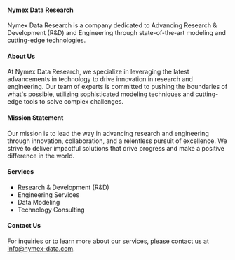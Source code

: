 #### Nymex Data Research

Nymex Data Research is a company dedicated to Advancing Research & Development (R&D) and Engineering through state-of-the-art modeling and cutting-edge technologies.

#### About Us

At Nymex Data Research, we specialize in leveraging the latest advancements in technology to drive innovation in research and engineering. Our team of experts is committed to pushing the boundaries of what's possible, utilizing sophisticated modeling techniques and cutting-edge tools to solve complex challenges.

#### Mission Statement

Our mission is to lead the way in advancing research and engineering through innovation, collaboration, and a relentless pursuit of excellence. We strive to deliver impactful solutions that drive progress and make a positive difference in the world.

#### Services

- Research & Development (R&D)
- Engineering Services
- Data Modeling
- Technology Consulting

#### Contact Us

For inquiries or to learn more about our services, please contact us at [info@nymex-data.com](mailto:info@nymex-data.com).